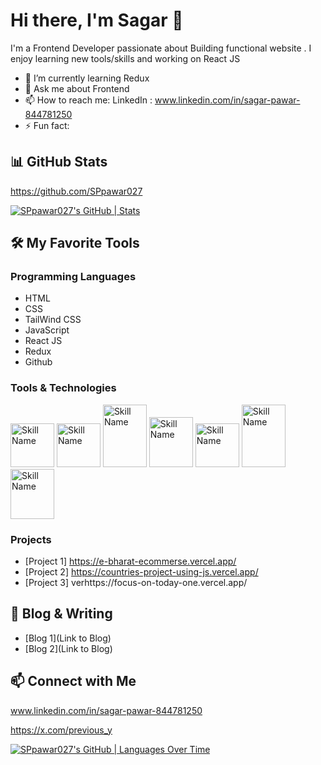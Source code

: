 
# Hi there, I'm Sagar  👋

I'm a Frontend Developer passionate about Building functional website . I enjoy learning new tools/skills and working on React JS

- 🌱 I’m currently learning Redux
- 💬 Ask me about Frontend
- 📫 How to reach me: LinkedIn : www.linkedin.com/in/sagar-pawar-844781250
- ⚡ Fun fact: 

## 📊 GitHub Stats

https://github.com/SPpawar027

[![SPpawar027's GitHub | Stats](https://stats.quira.sh/SPpawar027/github?theme=light)](https://quira.sh?utm_source=widgets&utm_campaign=SPpawar027)

## 🛠️ My Favorite Tools

### Programming Languages
- HTML
- CSS
- TailWind CSS
- JavaScript
- React JS
- Redux
- Github

### Tools & Technologies
<div display="flex" gap="20px">
<img src="https://e7.pngegg.com/pngimages/780/934/png-clipart-html-logo-html5-logo-icons-logos-emojis-tech-companies-thumbnail.png" alt="Skill Name" width="70" height="70"> 

<img src="https://cdn-icons-png.flaticon.com/512/919/919826.png" alt="Skill Name" width="70" height="70">
<img src="https://getlogovector.com/wp-content/uploads/2021/01/tailwind-css-logo-vector.png" alt="Skill Name" width="70" height="100">
  <img src="https://logos-world.net/wp-content/uploads/2023/02/JavaScript-Logo.png" alt="Skill Name" width="70" height="80">
  <img src="https://cdn4.iconfinder.com/data/icons/logos-3/600/React.js_logo-512.png" alt="Skill Name" width="70" height="70">
   <img src="https://banner2.cleanpng.com/20180511/zie/avcispo5e.webp" alt="Skill Name" width="70" height="100">
    <img src="https://banner2.cleanpng.com/20180711/iqy/aawpwnuou.webp" alt="Skill Name" width="70" height="80">
  
</div>




### Projects
- [Project 1]  https://e-bharat-ecommerse.vercel.app/
- [Project 2]  https://countries-project-using-js.vercel.app/
- [Project 3]  verhttps://focus-on-today-one.vercel.app/

## 📝 Blog & Writing

- [Blog 1](Link to Blog)
- [Blog 2](Link to Blog)

## 📫 Connect with Me

www.linkedin.com/in/sagar-pawar-844781250

https://x.com/previous_y

[![SPpawar027's GitHub | Languages Over Time](https://stats.quira.sh/SPpawar027/languages-over-time?theme=dark)](https://quira.sh?utm_source=widgets&utm_campaign=SPpawar027)




